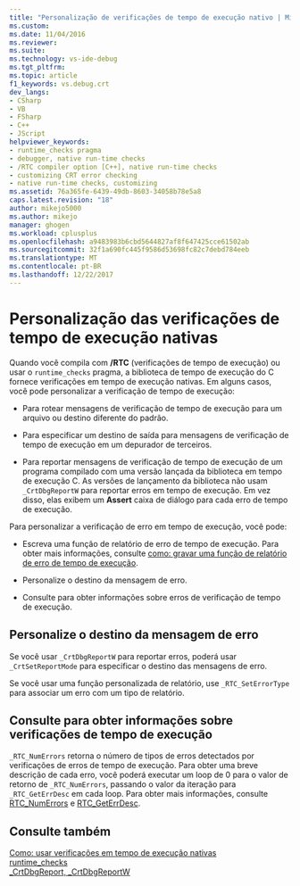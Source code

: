 ```yaml
---
title: "Personalização de verificações de tempo de execução nativo | Microsoft Docs"
ms.custom: 
ms.date: 11/04/2016
ms.reviewer: 
ms.suite: 
ms.technology: vs-ide-debug
ms.tgt_pltfrm: 
ms.topic: article
f1_keywords: vs.debug.crt
dev_langs:
- CSharp
- VB
- FSharp
- C++
- JScript
helpviewer_keywords:
- runtime_checks pragma
- debugger, native run-time checks
- /RTC compiler option [C++], native run-time checks
- customizing CRT error checking
- native run-time checks, customizing
ms.assetid: 76a365fe-6439-49db-8603-34058b78e5a8
caps.latest.revision: "18"
author: mikejo5000
ms.author: mikejo
manager: ghogen
ms.workload: cplusplus
ms.openlocfilehash: a9483983b6cbd5644827af8f647425cce61502ab
ms.sourcegitcommit: 32f1a690fc445f9586d53698fc82c7debd784eeb
ms.translationtype: MT
ms.contentlocale: pt-BR
ms.lasthandoff: 12/22/2017
---
```

# <a name="native-run-time-checks-customization"></a>Personalização das verificações de tempo de execução nativas
Quando você compila com **/RTC** (verificações de tempo de execução) ou usar o `runtime_checks` pragma, a biblioteca de tempo de execução do C fornece verificações em tempo de execução nativas. Em alguns casos, você pode personalizar a verificação de tempo de execução:  
  
-   Para rotear mensagens de verificação de tempo de execução para um arquivo ou destino diferente do padrão.  
  
-   Para especificar um destino de saída para mensagens de verificação de tempo de execução em um depurador de terceiros.  
  
-   Para reportar mensagens de verificação de tempo de execução de um programa compilado com uma versão lançada da biblioteca em tempo de execução C. As versões de lançamento da biblioteca não usam `_CrtDbgReportW` para reportar erros em tempo de execução. Em vez disso, elas exibem um **Assert** caixa de diálogo para cada erro de tempo de execução.  
  
 Para personalizar a verificação de erro em tempo de execução, você pode:  
  
-   Escreva uma função de relatório de erro de tempo de execução. Para obter mais informações, consulte [como: gravar uma função de relatório de erro de tempo de execução](../debugger/how-to-write-a-run-time-error-reporting-function.md).  
  
-   Personalize o destino da mensagem de erro.  
  
-   Consulte para obter informações sobre erros de verificação de tempo de execução.  
  
## <a name="customize-the-error-message-destination"></a>Personalize o destino da mensagem de erro  
 Se você usar `_CrtDbgReportW` para reportar erros, poderá usar `_CrtSetReportMode` para especificar o destino das mensagens de erro.  
  
 Se você usar uma função personalizada de relatório, use `_RTC_SetErrorType` para associar um erro com um tipo de relatório.  
  
## <a name="query-for-information-about-run-time-checks"></a>Consulte para obter informações sobre verificações de tempo de execução  
 `_RTC_NumErrors` retorna o número de tipos de erros detectados por verificações de erros de tempo de execução. Para obter uma breve descrição de cada erro, você poderá executar um loop de 0 para o valor de retorno de `_RTC_NumErrors`, passando o valor da iteração para `_RTC_GetErrDesc` em cada loop. Para obter mais informações, consulte [RTC_NumErrors](/cpp/c-runtime-library/reference/rtc-numerrors) e [RTC_GetErrDesc](/cpp/c-runtime-library/reference/rtc-geterrdesc).  
  
## <a name="see-also"></a>Consulte também  
 [Como: usar verificações em tempo de execução nativas](../debugger/how-to-use-native-run-time-checks.md)   
 [runtime_checks](/cpp/preprocessor/runtime-checks)   
 [_CrtDbgReport, _CrtDbgReportW](/cpp/c-runtime-library/reference/crtdbgreport-crtdbgreportw)